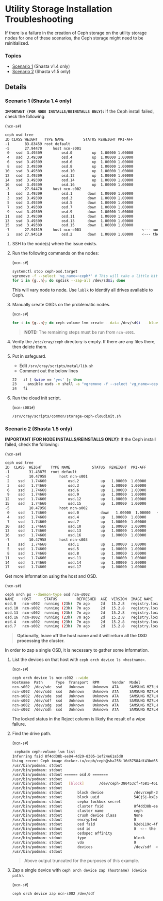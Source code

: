 # Utility Storage Installation Troubleshooting

If there is a failure in the creation of Ceph storage on the utility storage nodes for one of these scenarios,
the Ceph storage might need to be reinitialized.

### Topics

* [Scenario 1](#scenario-1) (Shasta v1.4 only)
* [Scenario 2](#scenario-2) (Shasta v1.5 only)

## Details

### Scenario 1  (Shasta 1.4 only)

**`IMPORTANT (FOR NODE INSTALLS/REINSTALLS ONLY)`:** If the Ceph install failed, check the following:

(`ncn-s#`)
```bash
ceph osd tree
ID CLASS WEIGHT   TYPE NAME         STATUS REWEIGHT PRI-AFF
-1       83.83459 root default
-5       27.94470     host ncn-s001
 0   ssd  3.49309         osd.0         up  1.00000 1.00000
 4   ssd  3.49309         osd.4         up  1.00000 1.00000
 6   ssd  3.49309         osd.6         up  1.00000 1.00000
 8   ssd  3.49309         osd.8         up  1.00000 1.00000
10   ssd  3.49309         osd.10        up  1.00000 1.00000
12   ssd  3.49309         osd.12        up  1.00000 1.00000
14   ssd  3.49309         osd.14        up  1.00000 1.00000
16   ssd  3.49309         osd.16        up  1.00000 1.00000
-3       27.94470     host ncn-s002
 1   ssd  3.49309         osd.1       down  1.00000 1.00000
 3   ssd  3.49309         osd.3       down  1.00000 1.00000
 5   ssd  3.49309         osd.5       down  1.00000 1.00000
 7   ssd  3.49309         osd.7       down  1.00000 1.00000
 9   ssd  3.49309         osd.9       down  1.00000 1.00000
11   ssd  3.49309         osd.11      down  1.00000 1.00000
13   ssd  3.49309         osd.13      down  1.00000 1.00000
15   ssd  3.49309         osd.15      down  1.00000 1.00000
-7       27.94519     host ncn-s003                            <--- node where the issue exists
 2   ssd 27.94519         osd.2       down  1.00000 1.00000    <--- the problematic VG
```

1. SSH to the node(s) where the issue exists.

1. Run the following commands on the nodes:

   (`ncn-s#`)
   ```bash
   systemctl stop ceph-osd.target
   vgremove -f --select 'vg_name=~ceph*' # This will take a little bit of time, so do not panic
   for i in {g..n}; do sgdisk --zap-all /dev/sd$i; done
   ```

   This will vary node to node. Use `lsblk` to identify all drives available to Ceph.

1. Manually create OSDs on the problematic nodes.

   (`ncn-s#`)
   ```bash
   for i in {g..n}; do ceph-volume lvm create --data /dev/sd$i  --bluestore; done
   ```

   > **NOTE:** The remaining steps must be run from `ncn-s001`.

1. Verify the `/etc/cray/ceph` directory is empty. If there are any files there, then delete them.

1. Put in safeguard.

   * Edit `/srv/cray/scripts/metal/lib.sh`
   * Comment out the below lines

   ```bash
   22   if [ $wipe == 'yes' ]; then
   23     ansible osds -m shell -a "vgremove -f --select 'vg_name=~ceph*'"
   24   fi
   ```

1. Run the cloud init script.

   (`ncn-s001#`)
   ```bash
   /srv/cray/scripts/common/storage-ceph-cloudinit.sh
   ```

### Scenario 2  (Shasta 1.5 only)

**IMPORTANT (FOR NODE INSTALLS/REINSTALLS ONLY):** If the Ceph install failed, check the following:

(`ncn-s#`)
```bash
ceph osd tree
ID  CLASS  WEIGHT    TYPE NAME          STATUS  REWEIGHT  PRI-AFF
-1         31.43875  root default
-3         10.47958      host ncn-s001
 2    ssd   1.74660          osd.2          up   1.00000  1.00000
 3    ssd   1.74660          osd.3          up   1.00000  1.00000
 6    ssd   1.74660          osd.6          up   1.00000  1.00000
 9    ssd   1.74660          osd.9          up   1.00000  1.00000
12    ssd   1.74660          osd.12         up   1.00000  1.00000
15    ssd   1.74660          osd.15         up   1.00000  1.00000
-5         10.47958      host ncn-s002
 0    ssd   1.74660          osd.0          down   1.00000  1.00000   <-- the bad OSD
 4    ssd   1.74660          osd.4          up   1.00000  1.00000
 7    ssd   1.74660          osd.7          up   1.00000  1.00000
10    ssd   1.74660          osd.10         up   1.00000  1.00000
13    ssd   1.74660          osd.13         up   1.00000  1.00000
16    ssd   1.74660          osd.16         up   1.00000  1.00000
-7         10.47958      host ncn-s003
 1    ssd   1.74660          osd.1          up   1.00000  1.00000
 5    ssd   1.74660          osd.5          up   1.00000  1.00000
 8    ssd   1.74660          osd.8          up   1.00000  1.00000
11    ssd   1.74660          osd.11         up   1.00000  1.00000
14    ssd   1.74660          osd.14         up   1.00000  1.00000
17    ssd   1.74660          osd.17         up   1.00000  1.00000
```

Get more information using the host and OSD.

(`ncn-s#`)
```bash
ceph orch ps --daemon-type osd ncn-s002
NAME    HOST      STATUS         REFRESHED  AGE  VERSION  IMAGE NAME                        IMAGE ID      CONTAINER ID
osd.0   ncn-s002  running (23h)  7m ago     2d   15.2.8   registry.local/ceph/ceph:v15.2.8  5553b0cb212c  98859a09a946
osd.10  ncn-s002  running (23h)  7m ago     2d   15.2.8   registry.local/ceph/ceph:v15.2.8  5553b0cb212c  808162b421b8
osd.13  ncn-s002  running (23h)  7m ago     2d   15.2.8   registry.local/ceph/ceph:v15.2.8  5553b0cb212c  594d6fd03361
osd.16  ncn-s002  running (23h)  7m ago     2d   15.2.8   registry.local/ceph/ceph:v15.2.8  5553b0cb212c  726295e3625f
osd.4   ncn-s002  running (23h)  7m ago     2d   15.2.8   registry.local/ceph/ceph:v15.2.8  5553b0cb212c  ee1987d99e5a
osd.7   ncn-s002  running (23h)  7m ago     2d   15.2.8   registry.local/ceph/ceph:v15.2.8  5553b0cb212c  78a89eaef92a
```

> **Optionally, leave off the host name and it will return all the OSD processing the cluster.**

In order to zap a single OSD, it is necessary to gather some information.

1. List the devices on that host with `ceph orch device ls <hostname>`.

   (`ncn-s#`)
   ```bash
   ceph orch device ls ncn-s002 --wide
   Hostname  Path      Type  Transport  RPM      Vendor  Model             Serial          Size   Health   Ident  Fault  Available  Reject Reasons
   ncn-s002  /dev/sdc  ssd   Unknown    Unknown  ATA     SAMSUNG MZ7LH1T9  S455NY0M811867  1920G  Unknown  N/A    N/A    No         locked, LVM detected, Insufficient space (<10 extents) on vgs
   ncn-s002  /dev/sdd  ssd   Unknown    Unknown  ATA     SAMSUNG MZ7LH1T9  S455NY0M812407  1920G  Unknown  N/A    N/A    No         locked, LVM detected, Insufficient space (<10 extents) on vgs
   ncn-s002  /dev/sde  ssd   Unknown    Unknown  ATA     SAMSUNG MZ7LH1T9  S455NY0M812406  1920G  Unknown  N/A    N/A    No         locked, LVM detected, Insufficient space (<10 extents) on vgs
   ncn-s002  /dev/sdf  ssd   Unknown    Unknown  ATA     SAMSUNG MZ7LH1T9  S455NY0M812405  1920G  Unknown  N/A    N/A    No         locked, LVM detected, Insufficient space (<10 extents) on vgs
   ncn-s002  /dev/sdg  ssd   Unknown    Unknown  ATA     SAMSUNG MZ7LH1T9  S455NY0M811921  1920G  Unknown  N/A    N/A    No         locked, LVM detected, Insufficient space (<10 extents) on vgs
   ncn-s002  /dev/sdh  ssd   Unknown    Unknown  ATA     SAMSUNG MZ7LH1T9  S455NY0M811873  1920G  Unknown  N/A    N/A    No         locked, LVM detected, Insufficient space (<10 extents) on vgs
   ```

   The locked status in the Reject column is likely the result of a wipe failure.

1. Find the drive path.

   (`ncn-s#`)
   ```bash
    cephadm ceph-volume lvm list
   Inferring fsid 8f4dd38b-ee84-4d29-8305-1ef24e61a5d8
   Using recent Ceph image docker.io/ceph/ceph@sha256:16d37584df43bd6545d16e5aeba527de7d6ac3da3ca7b882384839d2d86acc7d
   /usr/bin/podman: stdout
   /usr/bin/podman: stdout
   /usr/bin/podman: stdout ====== osd.0 =======
   /usr/bin/podman: stdout
   /usr/bin/podman: stdout   [block]       /dev/ceph-380453cf-4581-4616-b95e-30a8743bece0/osd-data-59bcf0c9-5867-41c3-8e40-2e99232cf8e9
   /usr/bin/podman: stdout
   /usr/bin/podman: stdout       block device              /dev/ceph-380453cf-4581-4616-b95e-30a8743bece0/osd-data-59bcf0c9-5867-41c3-8e40-2e99232cf8e9
   /usr/bin/podman: stdout       block uuid                54CjSj-kxEs-df0N-13Vs-miIF-g2KH-sX2UMQ
   /usr/bin/podman: stdout       cephx lockbox secret
   /usr/bin/podman: stdout       cluster fsid              8f4dd38b-ee84-4d29-8305-1ef24e61a5d8
   /usr/bin/podman: stdout       cluster name              ceph
   /usr/bin/podman: stdout       crush device class        None
   /usr/bin/podman: stdout       encrypted                 0
   /usr/bin/podman: stdout       osd fsid                  b2eb119c-4f45-430b-96b0-bad9e8b9aca6
   /usr/bin/podman: stdout       osd id                    0  <-- the OSD number
   /usr/bin/podman: stdout       osdspec affinity
   /usr/bin/podman: stdout       type                      block
   /usr/bin/podman: stdout       vdo                       0
   /usr/bin/podman: stdout       devices                   /dev/sdf  <--the path
   /usr/bin/podman: stdout
   ```

   > Above output truncated for the purposes of this example.

1. Zap a single device with `ceph orch device zap (hostname) (device path)`.

   (`ncn-s#`)
   ```bash
   ceph orch device zap ncn-s002 /dev/sdf
   ```

